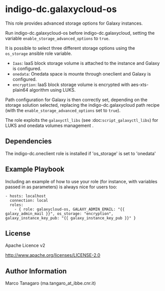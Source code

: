 indigo-dc.galaxycloud-os
========================
This role provides advanced storage options for Galaxy instances.

Run indigo-dc.galaxycloud-os before indigo-dc.galaxycloud, setting the variable ``enable_storage_advanced_options`` to ``true``.

It is possible to select three different storage options using the ``os_storage`` ansible role variable.

- ``Iaas``: IaaS block storage volume is attached to the instance and Galaxy is configured.
- ``onedata``: Onedata space is mounte through oneclient and Galaxy is configured.
- ``encryption``: IaaS block storage volume is encrypted with aes-xts-plain64 algorithm using LUKS.

Path configuration for Galaxy is then correctly set, depending on the storage solution selected, replacing the indigo-dc.galaxycloud path recipe (with the ``enable_storage_advanced_options`` set to ``true``).

The role exploits the ``galaxyctl_libs`` (see :doc:`script_galaxyctl_libs`) for LUKS and onedata volumes management .


Dependencies
------------

The indigo-dc.oneclient role is installed if 'os_storage' is set to 'onedata'

Example Playbook
----------------

Including an example of how to use your role (for instance, with variables passed in as parameters) is always nice for users too:

    - hosts: localhost
      connection: local
      roles:
        - { role: galaxycloud-os, GALAXY_ADMIN_EMAIL: "{{ galaxy_admin_mail }}", os_storage: "encryption", galaxy_instance_key_pub: "{{ galaxy_instance_key_pub }}" }

License
-------

Apache Licence v2

http://www.apache.org/licenses/LICENSE-2.0

Author Information
------------------

Marco Tanagaro (ma.tangaro_at_ibbe.cnr.it)
